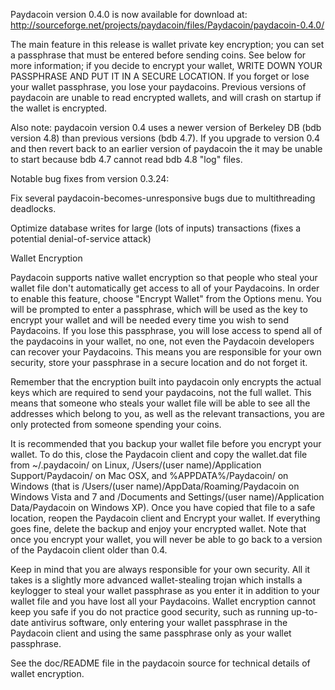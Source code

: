 Paydacoin version 0.4.0 is now available for download at:
http://sourceforge.net/projects/paydacoin/files/Paydacoin/paydacoin-0.4.0/

The main feature in this release is wallet private key encryption;
you can set a passphrase that must be entered before sending coins.
See below for more information; if you decide to encrypt your wallet,
WRITE DOWN YOUR PASSPHRASE AND PUT IT IN A SECURE LOCATION. If you
forget or lose your wallet passphrase, you lose your paydacoins.
Previous versions of paydacoin are unable to read encrypted wallets,
and will crash on startup if the wallet is encrypted.

Also note: paydacoin version 0.4 uses a newer version of Berkeley DB
(bdb version 4.8) than previous versions (bdb 4.7). If you upgrade
to version 0.4 and then revert back to an earlier version of paydacoin
the it may be unable to start because bdb 4.7 cannot read bdb 4.8
"log" files.


Notable bug fixes from version 0.3.24:

Fix several paydacoin-becomes-unresponsive bugs due to multithreading
deadlocks.

Optimize database writes for large (lots of inputs) transactions
(fixes a potential denial-of-service attack)


Wallet Encryption

Paydacoin supports native wallet encryption so that people who steal your
wallet file don't automatically get access to all of your Paydacoins.
In order to enable this feature, choose "Encrypt Wallet" from the
Options menu.  You will be prompted to enter a passphrase, which
will be used as the key to encrypt your wallet and will be needed
every time you wish to send Paydacoins.  If you lose this passphrase,
you will lose access to spend all of the paydacoins in your wallet,
no one, not even the Paydacoin developers can recover your Paydacoins.
This means you are responsible for your own security, store your
passphrase in a secure location and do not forget it.

Remember that the encryption built into paydacoin only encrypts the
actual keys which are required to send your paydacoins, not the full
wallet.  This means that someone who steals your wallet file will
be able to see all the addresses which belong to you, as well as the
relevant transactions, you are only protected from someone spending
your coins.

It is recommended that you backup your wallet file before you
encrypt your wallet.  To do this, close the Paydacoin client and
copy the wallet.dat file from ~/.paydacoin/ on Linux, /Users/(user
name)/Application Support/Paydacoin/ on Mac OSX, and %APPDATA%/Paydacoin/
on Windows (that is /Users/(user name)/AppData/Roaming/Paydacoin on
Windows Vista and 7 and /Documents and Settings/(user name)/Application
Data/Paydacoin on Windows XP).  Once you have copied that file to a
safe location, reopen the Paydacoin client and Encrypt your wallet.
If everything goes fine, delete the backup and enjoy your encrypted
wallet.  Note that once you encrypt your wallet, you will never be
able to go back to a version of the Paydacoin client older than 0.4.

Keep in mind that you are always responsible for your own security.
All it takes is a slightly more advanced wallet-stealing trojan which
installs a keylogger to steal your wallet passphrase as you enter it
in addition to your wallet file and you have lost all your Paydacoins.
Wallet encryption cannot keep you safe if you do not practice
good security, such as running up-to-date antivirus software, only
entering your wallet passphrase in the Paydacoin client and using the
same passphrase only as your wallet passphrase.

See the doc/README file in the paydacoin source for technical details
of wallet encryption.
